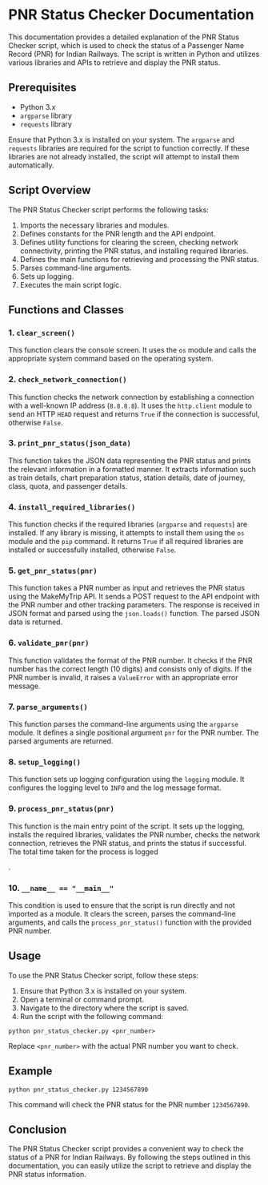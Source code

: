 # PNR Status Checker Documentation

This documentation provides a detailed explanation of the PNR Status Checker script, which is used to check the status of a Passenger Name Record (PNR) for Indian Railways. The script is written in Python and utilizes various libraries and APIs to retrieve and display the PNR status.

## Prerequisites

- Python 3.x
- `argparse` library
- `requests` library

Ensure that Python 3.x is installed on your system. The `argparse` and `requests` libraries are required for the script to function correctly. If these libraries are not already installed, the script will attempt to install them automatically.

## Script Overview

The PNR Status Checker script performs the following tasks:

1. Imports the necessary libraries and modules.
2. Defines constants for the PNR length and the API endpoint.
3. Defines utility functions for clearing the screen, checking network connectivity, printing the PNR status, and installing required libraries.
4. Defines the main functions for retrieving and processing the PNR status.
5. Parses command-line arguments.
6. Sets up logging.
7. Executes the main script logic.

## Functions and Classes

### 1. `clear_screen()`

This function clears the console screen. It uses the `os` module and calls the appropriate system command based on the operating system.

### 2. `check_network_connection()`

This function checks the network connection by establishing a connection with a well-known IP address (`8.8.8.8`). It uses the `http.client` module to send an HTTP `HEAD` request and returns `True` if the connection is successful, otherwise `False`.

### 3. `print_pnr_status(json_data)`

This function takes the JSON data representing the PNR status and prints the relevant information in a formatted manner. It extracts information such as train details, chart preparation status, station details, date of journey, class, quota, and passenger details.

### 4. `install_required_libraries()`

This function checks if the required libraries (`argparse` and `requests`) are installed. If any library is missing, it attempts to install them using the `os` module and the `pip` command. It returns `True` if all required libraries are installed or successfully installed, otherwise `False`.

### 5. `get_pnr_status(pnr)`

This function takes a PNR number as input and retrieves the PNR status using the MakeMyTrip API. It sends a POST request to the API endpoint with the PNR number and other tracking parameters. The response is received in JSON format and parsed using the `json.loads()` function. The parsed JSON data is returned.

### 6. `validate_pnr(pnr)`

This function validates the format of the PNR number. It checks if the PNR number has the correct length (10 digits) and consists only of digits. If the PNR number is invalid, it raises a `ValueError` with an appropriate error message.

### 7. `parse_arguments()`

This function parses the command-line arguments using the `argparse` module. It defines a single positional argument `pnr` for the PNR number. The parsed arguments are returned.

### 8. `setup_logging()`

This function sets up logging configuration using the `logging` module. It configures the logging level to `INFO` and the log message format.

### 9. `process_pnr_status(pnr)`

This function is the main entry point of the script. It sets up the logging, installs the required libraries, validates the PNR number, checks the network connection, retrieves the PNR status, and prints the status if successful. The total time taken for the process is logged

.

### 10. `__name__ == "__main__"`

This condition is used to ensure that the script is run directly and not imported as a module. It clears the screen, parses the command-line arguments, and calls the `process_pnr_status()` function with the provided PNR number.

## Usage

To use the PNR Status Checker script, follow these steps:

1. Ensure that Python 3.x is installed on your system.
2. Open a terminal or command prompt.
3. Navigate to the directory where the script is saved.
4. Run the script with the following command:

```
python pnr_status_checker.py <pnr_number>
```

Replace `<pnr_number>` with the actual PNR number you want to check.

## Example

```
python pnr_status_checker.py 1234567890
```

This command will check the PNR status for the PNR number `1234567890`.

## Conclusion

The PNR Status Checker script provides a convenient way to check the status of a PNR for Indian Railways. By following the steps outlined in this documentation, you can easily utilize the script to retrieve and display the PNR status information.

